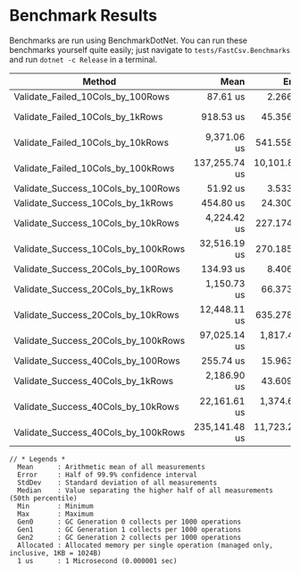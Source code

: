 # Benchmark Results

Benchmarks are run using BenchmarkDotNet. You can run these benchmarks yourself quite easily; just navigate to `tests/FastCsv.Benchmarks` and run `dotnet -c Release` in a terminal.

| Method                              | Mean          | Error         | StdDev        | Median        | Min           | Max           | Gen0       | Gen1      | Gen2      | Allocated    |
|------------------------------------ |--------------:|--------------:|--------------:|--------------:|--------------:|--------------:|-----------:|----------:|----------:|-------------:|
| Validate_Failed_10Cols_by_100Rows   |      87.61 us |      2.266 us |      6.538 us |      88.00 us |      77.34 us |     107.83 us |     7.9346 |    0.6104 |         - |        65 KB |
| Validate_Failed_10Cols_by_1kRows    |     918.53 us |     45.356 us |    130.136 us |     864.36 us |     710.28 us |   1,269.32 us |    64.4531 |   23.4375 |         - |    536.83 KB |
| Validate_Failed_10Cols_by_10kRows   |   9,371.06 us |    541.558 us |  1,553.833 us |   9,222.48 us |   7,360.58 us |  14,662.51 us |   632.8125 |  453.1250 |         - |   5197.88 KB |
| Validate_Failed_10Cols_by_100kRows  | 137,255.74 us | 10,101.840 us | 28,657.241 us | 132,103.95 us |  98,605.46 us | 213,613.10 us |  6800.0000 | 2800.0000 | 1000.0000 |  53408.86 KB |
| Validate_Success_10Cols_by_100Rows  |      51.92 us |      3.533 us |      9.964 us |      49.83 us |      38.82 us |      81.14 us |     5.5542 |    0.1831 |         - |     45.78 KB |
| Validate_Success_10Cols_by_1kRows   |     454.80 us |     24.300 us |     67.739 us |     450.06 us |     348.11 us |     687.20 us |    42.9688 |    0.9766 |         - |    355.17 KB |
| Validate_Success_10Cols_by_10kRows  |   4,224.42 us |    227.174 us |    659.073 us |   4,162.00 us |   3,109.66 us |   5,769.80 us |   421.8750 |   11.7188 |         - |      3449 KB |
| Validate_Success_10Cols_by_100kRows |  32,516.19 us |    270.185 us |    225.617 us |  32,519.53 us |  32,156.01 us |  32,936.94 us |  4153.8462 |         - |         - |  34386.67 KB |
| Validate_Success_20Cols_by_100Rows  |     134.93 us |      8.406 us |     24.520 us |     134.45 us |     100.74 us |     209.09 us |     9.2773 |    0.3662 |         - |     76.53 KB |
| Validate_Success_20Cols_by_1kRows   |   1,150.73 us |     66.373 us |    187.208 us |   1,068.95 us |     901.67 us |   1,759.82 us |    78.1250 |    1.9531 |         - |    639.75 KB |
| Validate_Success_20Cols_by_10kRows  |  12,448.11 us |    635.278 us |  1,863.160 us |  11,975.67 us |   9,421.97 us |  17,774.58 us |   765.6250 |   15.6250 |         - |   6271.93 KB |
| Validate_Success_20Cols_by_100kRows |  97,025.14 us |  1,817.465 us |  1,700.058 us |  96,638.03 us |  94,944.54 us | 100,262.43 us |  7600.0000 |         - |         - |  62592.42 KB |
| Validate_Success_40Cols_by_100Rows  |     255.74 us |     15.963 us |     47.066 us |     238.39 us |     204.69 us |     389.98 us |    14.8926 |    0.4883 |         - |    122.39 KB |
| Validate_Success_40Cols_by_1kRows   |   2,186.90 us |     43.609 us |     87.092 us |   2,195.55 us |   2,004.72 us |   2,361.03 us |   125.0000 |    3.9063 |         - |   1051.25 KB |
| Validate_Success_40Cols_by_10kRows  |  22,161.61 us |  1,374.638 us |  3,763.050 us |  21,557.15 us |  18,080.27 us |  35,861.67 us |  1250.0000 |   31.2500 |         - |  10339.73 KB |
| Validate_Success_40Cols_by_100kRows | 235,141.48 us | 11,723.216 us | 33,636.107 us | 237,224.67 us | 180,311.23 us | 321,101.68 us | 12000.0000 |         - |         - | 103223.23 KB |


```
// * Legends *
  Mean      : Arithmetic mean of all measurements
  Error     : Half of 99.9% confidence interval
  StdDev    : Standard deviation of all measurements
  Median    : Value separating the higher half of all measurements (50th percentile)
  Min       : Minimum
  Max       : Maximum
  Gen0      : GC Generation 0 collects per 1000 operations
  Gen1      : GC Generation 1 collects per 1000 operations
  Gen2      : GC Generation 2 collects per 1000 operations
  Allocated : Allocated memory per single operation (managed only, inclusive, 1KB = 1024B)
  1 us      : 1 Microsecond (0.000001 sec)

```